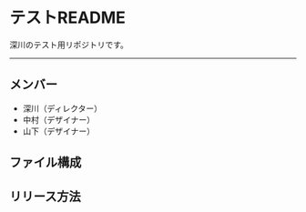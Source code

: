 # テストREADME
深川のテスト用リポジトリです。

---

## メンバー
* 深川（ディレクター）
* 中村（デザイナー）
* 山下（デザイナー）

## ファイル構成

## リリース方法
